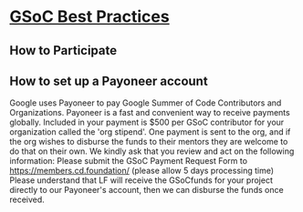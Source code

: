

# <span style="text-decoration:underline;">GSoC Best Practices</span>


## How to Participate


## How to set up a Payoneer account
Google uses Payoneer to pay Google Summer of Code Contributors and Organizations. Payoneer is a fast and convenient way to receive payments globally.
Included in your payment is $500 per GSoC contributor for your organization called the 'org stipend'. One payment is sent to the org, and if the org wishes to disburse the funds to their mentors they are welcome to do that on their own.
We kindly ask that you review and act on the following information:
Please submit the GSoC Payment Request Form to https://members.cd.foundation/  (please allow 5 days processing time)
Please understand that LF will receive the GSoCfunds for your project directly to our Payoneer's account, then we can disburse the funds once received.


